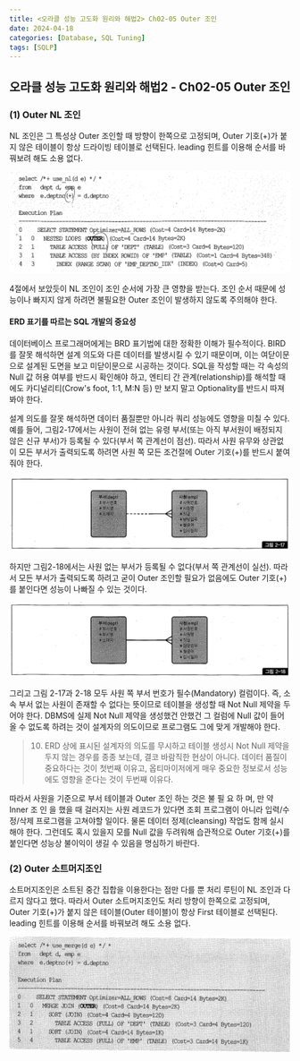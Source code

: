 ```yaml
---
title: <오라클 성능 고도화 원리와 해법2> Ch02-05 Outer 조인
date: 2024-04-18
categories: [Database, SQL Tuning]
tags: [SQLP]
---
```


## 오라클 성능 고도화 원리와 해법2 - Ch02-05 Outer 조인

### (1) Outer NL 조인

NL 조인은 그 특성상 Outer 조인할 때 방향이 한쪽으로 고정되며, Outer 기호(+)가 붙지 않은 테이블이 항상 드라이빙 테이블로 선택된다. leading 힌트를 이용해 순서를 바꿔보려 해도 소용 없다.

![](/assets/images/sqlp/sqlp2-02-05-1-sql1.png)

4절에서 보았듯이 NL 조인이 조인 순서에 가장 큰 영향을 받는다. 조인 순서 때문에 성능이나 빠지지 않게 하려면 불필요한 Outer 조인이 발생하지 않도록 주의해야 한다.

#### ERD 표기를 따르는 SQL 개발의 중요성

데이터베이스 프로그래머에게는 BRD 표기법에 대한 정확한 이해가 필수적이다. BIRD를 잘못 해석하면 설계 의도와 다른 데이터를 발생시킬 수 있기 때문이며, 이는 여닫이문으로 설계된 도면을 보고 미닫이문으로 시공하는 것이다. SQL을 작성할 때는 각 속성의 Null 값 허용 여부를 반드시 확인해야 하고, 엔티티 간 관계(relationship)를 해석할 때에도 카디널리티(Crow's foot, 1:1, M:N 등) 만 보지 말고 Optionality를 반드시 따져봐야 한다.

설계 의도를 잘못 해석하면 데이터 품질뿐만 아니라 쿼리 성능에도 영향을 미칠 수 있다. 예를 들어, 그림2-17에서는 사원이 전혀 없는 유령 부서(또는 아직 부서원이 배정되지 않은 신규 부서)가 등록될 수 있다(부서 쪽 관계선이 점선). 따라서 사원 유무와 상관없이 모든 부서가 출력되도록 하려면 사원 쪽 모든 조건절에 Outer 기호(+)를 반드시 붙여줘야 한다.

![](/assets/images/sqlp/sqlp2-02-05-1-img2-17.png)

하지만 그림2-18에서는 사원 없는 부서가 등록될 수 없다(부서 쪽 관계선이 실선). 따라서 모든 부서가 출력되도록 하려고 굳이 Outer 조인할 필요가 없음에도 Outer 기호(+)를 붙인다면 성능이 나빠질 수 있는 것이다.

![](/assets/images/sqlp/sqlp2-02-05-1-img2-18.png)

그리고 그림 2-17과 2-18 모두 사원 쪽 부서 번호가 필수(Mandatory) 컬럼이다. 즉, 소속 부서 없는 사원이 존재할 수 없다는 뜻이므로 테이블을 생성할 때 Not Null 제약을 두어야 한다. DBMS에 실제 Not Null 제약을 생성했건 안했건 그 컬럼에 Null 값이 들어올 수 없도록 하려는 것이 설계자의 의도이므로 프로그램도 그에 맞게 개발해야 한다.

> 10. ERD 상에 표시된 설계자의 의도를 무시하고 테이블 생성시 Not Null 제약을 두지 않는 경우를 종종 보는데, 결코 바람직한 현상이 아니다. 데이터 품질이 중요하다는 것이 첫번째 이유고, 옵티마이저에게 매우 중요한 정보로서 성능에도 영향을 준다는 것이 두번째 이유다.

따라서 사원을 기준으로 부서 테이블과 Outer 조인 하는 것은 불 필 요 하 며, 만 약 Inner 조 인 을 했을 때 걸러지는 사원 레코드가 있다면 조회 프로그램이 아니라 입력/수정/삭제 프로그램을 고쳐야할 일이다. 물론 데이터 정제(cleansing) 작업도 함께 실시해야 한다. 그런데도 혹시 있을지 모를 Null 값을 두려워해 습관적으로 Outer 기호(+)를 붙인다면 성능상 불이익이 생길 수 있음을 명심하기 바란다.

### (2) Outer 소트머지조인

소트머지조인은 소트된 중간 집합을 이용한다는 점만 다를 뿐 처리 루틴이 NL 조인과 다르지 않다고 했다. 따라서 Outer 소트머지조인도 처리 방향이 한쪽으로 고정되며, Outer 기호(+)가 붙지 않은 테이블(Outer 테이블)이 항상 First 테이블로 선택된다. leading 힌트를 이용해 순서를 바꿔보려 해도 소용 없다.

![](/assets/images/sqlp/sqlp2-02-05-2-sql1.png)
